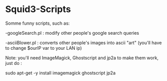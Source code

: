 # Squid3-Scripts
Somme funny scripts, such as:


-googleSearch.pl : modify other people's google search queries

-asciiBlower.pl : converts other people's images into ascii "art" (you'll have to change $ourIP var to your LAN ip)


Note: you'll need ImageMagick, Ghostscript and jp2a to make them work, just do :

sudo apt-get -y install imagemagick ghostscript jp2a

